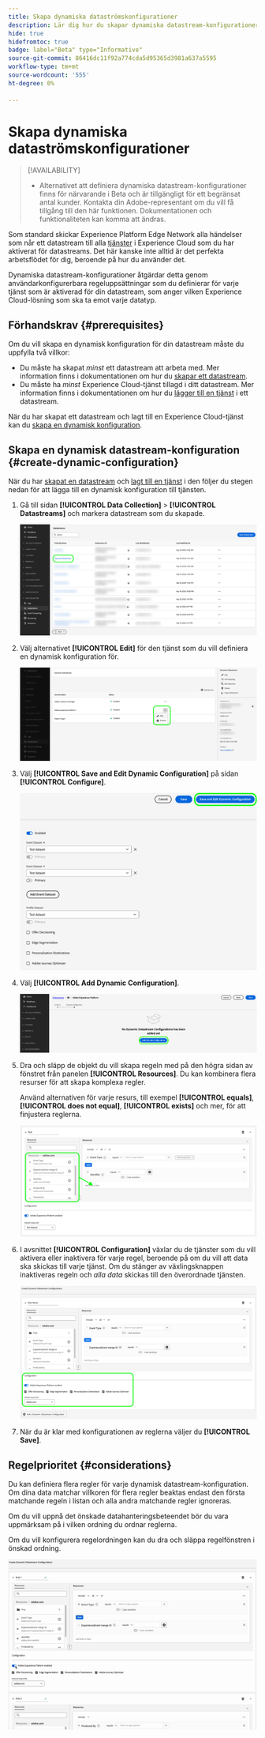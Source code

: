 ```yaml
---
title: Skapa dynamiska dataströmskonfigurationer
description: Lär dig hur du skapar dynamiska datastream-konfigurationer för att dirigera data till olika Experience Cloud-tjänster, baserat på regler.
hide: true
hidefromtoc: true
badge: label="Beta" type="Informative"
source-git-commit: 86416dc11f92a774cda5d95365d3981a637a5595
workflow-type: tm+mt
source-wordcount: '555'
ht-degree: 0%

---
```



# Skapa dynamiska dataströmskonfigurationer

>[!AVAILABILITY]
>
>* Alternativet att definiera dynamiska datastream-konfigurationer finns för närvarande i Beta och är tillgängligt för ett begränsat antal kunder. Kontakta din Adobe-representant om du vill få tillgång till den här funktionen. Dokumentationen och funktionaliteten kan komma att ändras.

Som standard skickar Experience Platform Edge Network alla händelser som når ett datastream till alla [tjänster](configure.md#add-services) i Experience Cloud som du har aktiverat för datastreams. Det här kanske inte alltid är det perfekta arbetsflödet för dig, beroende på hur du använder det.

Dynamiska datastream-konfigurationer åtgärdar detta genom användarkonfigurerbara regeluppsättningar som du definierar för varje tjänst som är aktiverad för din datastream, som anger vilken Experience Cloud-lösning som ska ta emot varje datatyp.

## Förhandskrav {#prerequisites}

Om du vill skapa en dynamisk konfiguration för din datastream måste du uppfylla två villkor:

* Du måste ha skapat *minst* ett datastream att arbeta med. Mer information finns i dokumentationen om hur du [skapar ett datastream](configure.md).
* Du måste ha *minst* Experience Cloud-tjänst tillagd i ditt datastream. Mer information finns i dokumentationen om hur du [lägger till en tjänst](configure.md#add-services) i ett datastream.

När du har skapat ett datastream och lagt till en Experience Cloud-tjänst kan du [skapa en dynamisk konfiguration](#create-dynamic-configuration).

## Skapa en dynamisk datastream-konfiguration {#create-dynamic-configuration}

När du har [skapat en datastream](configure.md) och [lagt till en tjänst](configure.md#add-services) i den följer du stegen nedan för att lägga till en dynamisk konfiguration till tjänsten.

1. Gå till sidan **[!UICONTROL Data Collection]** > **[!UICONTROL Datastreams]** och markera datastream som du skapade.

   ![Bild av användargränssnittet för datastreams med listan över datastreams.](assets/configure-dynamic-datastream/select-datastream.png)

1. Välj alternativet **[!UICONTROL Edit]** för den tjänst som du vill definiera en dynamisk konfiguration för.

   ![Bild av användargränssnittet för datastreams som visar de tjänster som lagts till i ett datastream.](assets/configure-dynamic-datastream/select-service.png)

1. Välj **[!UICONTROL Save and Edit Dynamic Configuration]** på sidan **[!UICONTROL Configure]**.

   ![Bild av användargränssnittet för datastreams som visar konfigurationssidan för datastream.](assets/configure-dynamic-datastream/save-and-edit.png)

1. Välj **[!UICONTROL Add Dynamic Configuration]**.

   ![Bild av användargränssnittet för datastreams som visar den dynamiska konfigurationen inget meddelande tillagt.](assets/configure-dynamic-datastream/add-dynamic-config.png)

1. Dra och släpp de objekt du vill skapa regeln med på den högra sidan av fönstret från panelen **[!UICONTROL Resources]**. Du kan kombinera flera resurser för att skapa komplexa regler.

   Använd alternativen för varje resurs, till exempel **[!UICONTROL equals]**, **[!UICONTROL does not equal]**, **[!UICONTROL exists]** och mer, för att finjustera reglerna.

   ![Bild av användargränssnittet för datastreams som visar den dynamiska konfigurationsregeln.](assets/configure-dynamic-datastream/drag-resources.png)

1. I avsnittet **[!UICONTROL Configuration]** växlar du de tjänster som du vill aktivera eller inaktivera för varje regel, beroende på om du vill att data ska skickas till varje tjänst. Om du stänger av växlingsknappen inaktiveras regeln och *alla data* skickas till den överordnade tjänsten.

   ![Bild av användargränssnittet för datastreams som visar den dynamiska konfigurationsregeln.](assets/configure-dynamic-datastream/enable-service.png)

1. När du är klar med konfigurationen av reglerna väljer du **[!UICONTROL Save]**.

## Regelprioritet {#considerations}

Du kan definiera flera regler för varje dynamisk datastream-konfiguration. Om dina data matchar villkoren för flera regler beaktas endast den första matchande regeln i listan och alla andra matchande regler ignoreras.

Om du vill uppnå det önskade datahanteringsbeteendet bör du vara uppmärksam på i vilken ordning du ordnar reglerna.

Om du vill konfigurera regelordningen kan du dra och släppa regelfönstren i önskad ordning.

![GIF som visar hur du ändrar ordningen på regler genom att dra och släppa.](assets/configure-dynamic-datastream/move-rules.gif)